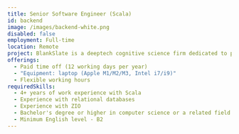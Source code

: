 ```yaml
---
title: Senior Software Engineer (Scala)
id: backend
image: /images/backend-white.png
disabled: false
employment: Full-time
location: Remote
project: BlankSlate is a deeptech cognitive science firm dedicated to pushing the limits of the human brain.
offerings:
  - Paid time off (12 working days per year)
  - "Equipment: laptop (Apple M1/M2/M3, Intel i7/i9)"
  - Flexible working hours
requiredSkills:
  - 4+ years of work experience with Scala
  - Experience with relational databases
  - Experience with ZIO
  - Bachelor's degree or higher in computer science or a related field
  - Minimum English level - B2
---
```

